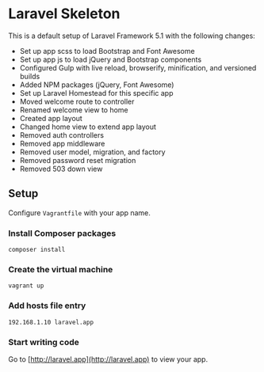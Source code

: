 # Laravel Skeleton

This is a default setup of Laravel Framework 5.1 with the following changes:

* Set up app scss to load Bootstrap and Font Awesome
* Set up app js to load jQuery and Bootstrap components
* Configured Gulp with live reload, browserify, minification, and versioned builds
* Added NPM packages (jQuery, Font Awesome)
* Set up Laravel Homestead for this specific app
* Moved welcome route to controller
* Renamed welcome view to home
* Created app layout
* Changed home view to extend app layout
* Removed auth controllers
* Removed app middleware
* Removed user model, migration, and factory
* Removed password reset migration
* Removed 503 down view

## Setup

Configure `Vagrantfile` with your app name.

### Install Composer packages

```
composer install
```

### Create the virtual machine

```
vagrant up
```

### Add hosts file entry

```
192.168.1.10 laravel.app
```

### Start writing code

Go to [http://laravel.app](http://laravel.app) to view your app.
